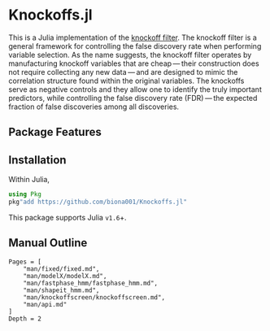 # Knockoffs.jl

This is a Julia implementation of the [knockoff filter](https://web.stanford.edu/group/candes/knockoffs/). The knockoff filter is a general framework for controlling the false discovery rate when performing variable selection. As the name suggests, the knockoff filter operates by manufacturing knockoff variables that are cheap — their construction does not require collecting any new data — and are designed to mimic the correlation structure found within the original variables. The knockoffs serve as negative controls and they allow one to identify the truly important predictors, while controlling the false discovery rate (FDR) — the expected fraction of false discoveries among all discoveries.

## Package Features

## Installation

Within Julia,
```julia
using Pkg
pkg"add https://github.com/biona001/Knockoffs.jl"
```
This package supports Julia `v1.6`+.

## Manual Outline

```@contents
Pages = [
    "man/fixed/fixed.md",
    "man/modelX/modelX.md",
    "man/fastphase_hmm/fastphase_hmm.md",
    "man/shapeit_hmm.md",
    "man/knockoffscreen/knockoffscreen.md",
    "man/api.md"
]
Depth = 2
```
